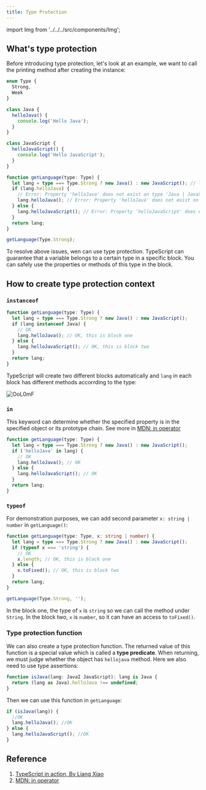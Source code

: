 ```yaml
---
title: Type Protection
---
```


import Img from '../../../src/components/Img';

## What's type protection

Before introducing type protection, let's look at an example, we want to call the printing method after creating the instance:

```ts
enum Type {
  Strong,
  Week
}

class Java {
  helloJava() {
    console.log('Hello Java');
  }
}

class JavaScript {
  helloJavaScript() {
    console.log('Hello JavaScript');
  }
}

function getLanguage(type: Type) {
  let lang = type === Type.Strong ? new Java() : new JavaScript(); // let lang: Java | JavaScript
  if (lang.helloJava) {
    // Error: Property 'helloJava' does not exist on type 'Java | JavaScript'.
    lang.helloJava(); // Error: Property 'helloJava' does not exist on type 'JavaScript'.
  } else {
    lang.helloJavaScript(); // Error: Property 'helloJavaScript' does not exist on type 'Java'.
  }
  return lang;
}

getLanguage(Type.Strong);
```

To resolve above issues, wen can use type protection. TypeScript can guarantee that a variable belongs to a certain type in a specific block. You can safely use the properties or methods of this type in the block.

## How to create type protection context

### `instanceof`

```ts {3}
function getLanguage(type: Type) {
  let lang = type === Type.Strong ? new Java() : new JavaScript();
  if (lang instanceof Java) {
    // OK
    lang.helloJava(); // OK, this is block one
  } else {
    lang.helloJavaScript(); // OK, this is block two
  }
  return lang;
}
```

TypeScript will create two different blocks automatically and `lang` in each block has different methods accorrding to the type:

<Img src='https://cosmos-x.oss-cn-hangzhou.aliyuncs.com/OoL0mF.png' alt='OoL0mF'/>

### `in`

This keyword can determine whether the specified property is in the specified object or its prototype chain. See more in [MDN: in operator](https://developer.mozilla.org/en-US/docs/Web/JavaScript/Reference/Operators/in)

```ts {3}
function getLanguage(type: Type) {
  let lang = type === Type.Strong ? new Java() : new JavaScript();
  if ('helloJava' in lang) {
    // OK
    lang.helloJava(); // OK
  } else {
    lang.helloJavaScript(); // OK
  }
  return lang;
}
```

### `typeof`

For demonstration purposes, we can add second parameter `x: string | number` in `getLanguage()`:

```ts {1,3,4,6,11}
function getLanguage(type: Type, x: string | number) {
  let lang = type === Type.Strong ? new Java() : new JavaScript();
  if (typeof x === 'string') {
    // OK
    x.length; // OK, this is block one
  } else {
    x.toFixed(); // OK, this is block two
  }
  return lang;
}

getLanguage(Type.Strong, '');
```

In the block one, the type of `x` is `string` so we can call the method under `String`. In the block two, `x` is `number`, so it can have an access to `toFixed()`.

### Type protection function

We can also create a type protection function. The returned value of this function is a special value which is called a **type predicate**. When returning, we must judge whether the object has `hellojava` method. Here we also need to use type assertions:

```ts
function isJava(lang: JavaI JavaScript): lang is Java {
  return (lang as Java).helloJava !== undefined;
}
```

Then we can use this function in `getLanguage`:

```ts
if (isJava(lang)) {
  //OK
  lang.helloJava(); //OK
} else {
  lang.helloJavaScript(); //OK
}
```

## Reference

1. [TypeScript in action, By Liang Xiao](https://time.geekbang.org/course/detail/211-110289)
2. [MDN: in operator](https://developer.mozilla.org/en-US/docs/Web/JavaScript/Reference/Operators/in)
